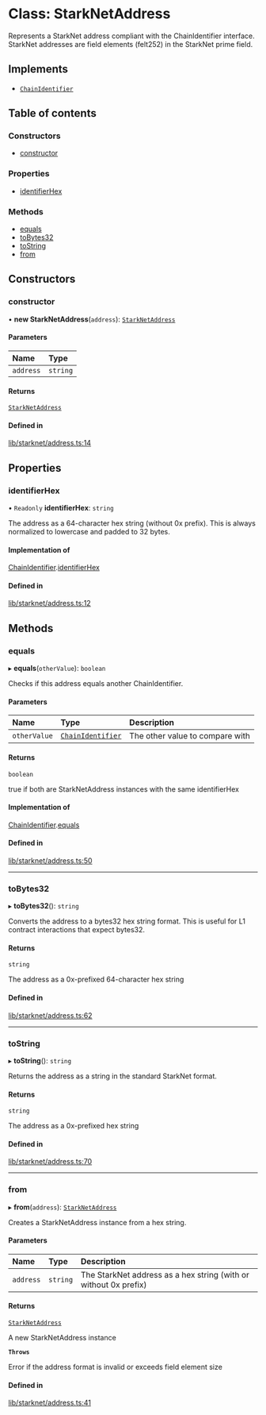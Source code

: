 # Class: StarkNetAddress

Represents a StarkNet address compliant with the ChainIdentifier interface.
StarkNet addresses are field elements (felt252) in the StarkNet prime field.

## Implements

- [`ChainIdentifier`](../interfaces/ChainIdentifier.md)

## Table of contents

### Constructors

- [constructor](StarkNetAddress.md#constructor)

### Properties

- [identifierHex](StarkNetAddress.md#identifierhex)

### Methods

- [equals](StarkNetAddress.md#equals)
- [toBytes32](StarkNetAddress.md#tobytes32)
- [toString](StarkNetAddress.md#tostring)
- [from](StarkNetAddress.md#from)

## Constructors

### constructor

• **new StarkNetAddress**(`address`): [`StarkNetAddress`](StarkNetAddress.md)

#### Parameters

| Name | Type |
| :------ | :------ |
| `address` | `string` |

#### Returns

[`StarkNetAddress`](StarkNetAddress.md)

#### Defined in

[lib/starknet/address.ts:14](typescript/src/lib/starknet/address.ts#L14)

## Properties

### identifierHex

• `Readonly` **identifierHex**: `string`

The address as a 64-character hex string (without 0x prefix).
This is always normalized to lowercase and padded to 32 bytes.

#### Implementation of

[ChainIdentifier](../interfaces/ChainIdentifier.md).[identifierHex](../interfaces/ChainIdentifier.md#identifierhex)

#### Defined in

[lib/starknet/address.ts:12](typescript/src/lib/starknet/address.ts#L12)

## Methods

### equals

▸ **equals**(`otherValue`): `boolean`

Checks if this address equals another ChainIdentifier.

#### Parameters

| Name | Type | Description |
| :------ | :------ | :------ |
| `otherValue` | [`ChainIdentifier`](../interfaces/ChainIdentifier.md) | The other value to compare with |

#### Returns

`boolean`

true if both are StarkNetAddress instances with the same identifierHex

#### Implementation of

[ChainIdentifier](../interfaces/ChainIdentifier.md).[equals](../interfaces/ChainIdentifier.md#equals)

#### Defined in

[lib/starknet/address.ts:50](typescript/src/lib/starknet/address.ts#L50)

___

### toBytes32

▸ **toBytes32**(): `string`

Converts the address to a bytes32 hex string format.
This is useful for L1 contract interactions that expect bytes32.

#### Returns

`string`

The address as a 0x-prefixed 64-character hex string

#### Defined in

[lib/starknet/address.ts:62](typescript/src/lib/starknet/address.ts#L62)

___

### toString

▸ **toString**(): `string`

Returns the address as a string in the standard StarkNet format.

#### Returns

`string`

The address as a 0x-prefixed hex string

#### Defined in

[lib/starknet/address.ts:70](typescript/src/lib/starknet/address.ts#L70)

___

### from

▸ **from**(`address`): [`StarkNetAddress`](StarkNetAddress.md)

Creates a StarkNetAddress instance from a hex string.

#### Parameters

| Name | Type | Description |
| :------ | :------ | :------ |
| `address` | `string` | The StarkNet address as a hex string (with or without 0x prefix) |

#### Returns

[`StarkNetAddress`](StarkNetAddress.md)

A new StarkNetAddress instance

**`Throws`**

Error if the address format is invalid or exceeds field element size

#### Defined in

[lib/starknet/address.ts:41](typescript/src/lib/starknet/address.ts#L41)

